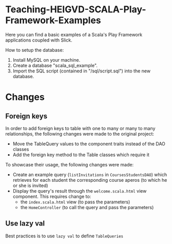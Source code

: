 # Teaching-HEIGVD-SCALA-Play-Framework-Examples
Here you can find a basic examples of a Scala's Play Framework applications coupled with Slick.

How to setup the database:
1. Install MySQL on your machine.
2. Create a database "scala_sql_example".
3. Import the SQL script (contained in "/sql/script.sql") into the new database.

# Changes

## Foreign keys

In order to add foreign keys to table with one to many or many to many relationships, the following changes were made to the original project:

* Move the TableQuery values to the component traits instead of the DAO classes
* Add the foreign key method to the Table classes which require it

To showcase their usage, the following changes were made:

* Create an example query (`listInvitations` in `CoursesStudentsDAO`) which retrieves for each student the corresponding course aperos (to which he or she is invited)
* Display the query's result through the `welcome.scala.html` view component. This requires change to:
    * the `index.scala.html` view (to pass the parameters)
    * the `HomeController` (to call the query and pass the parameters) 

## Use lazy val

Best practices is to use `lazy val` to define `TableQueries`